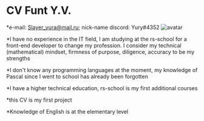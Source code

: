 # **CV Funt Y.V.**

*e-mail: Slayer_yura@mail.ru; nick-name discord: Yury#4352 ![avatar](/rsschool-cv/%D0%90%D0%B2%D0%B0%D1%82%D0%B0%D1%80.jpg)

*I have no experience in the IT field, I am studying at the rs-school for a front-end developer to change my profession. I consider my technical (mathematical) mindset, firmness of purpose, diligence, accuracy to be my strengths

*I don't know any programming languages at the moment, my knowledge of Pascal since I went to school has already been forgotten

*I have a higher technical education, rs-school is my first additional courses

*this CV is my first project

*Knowledge of English is at the elementary level